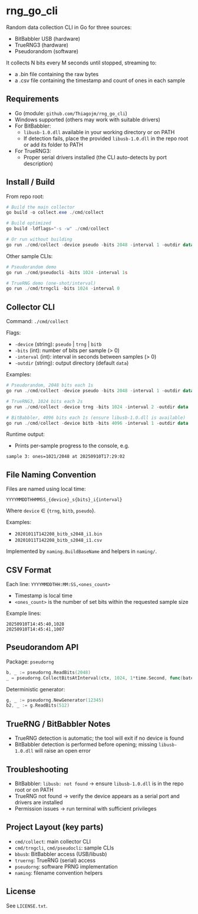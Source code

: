 # rng_go_cli

Random data collection CLI in Go for three sources:
- BitBabbler USB (hardware)
- TrueRNG3 (hardware)
- Pseudorandom (software)

It collects N bits every M seconds until stopped, streaming to:
- a .bin file containing the raw bytes
- a .csv file containing the timestamp and count of ones in each sample

## Requirements
- Go (module: `github.com/Thiagojm/rng_go_cli`)
- Windows supported (others may work with suitable drivers)
- For BitBabbler:
  - `libusb-1.0.dll` available in your working directory or on PATH
  - If detection fails, place the provided `libusb-1.0.dll` in the repo root or add its folder to PATH
- For TrueRNG3:
  - Proper serial drivers installed (the CLI auto-detects by port description)

## Install / Build
From repo root:
```powershell
# Build the main collector
go build -o collect.exe ./cmd/collect

# Build optimized
go build -ldflags="-s -w" ./cmd/collect

# Or run without building
go run ./cmd/collect -device pseudo -bits 2048 -interval 1 -outdir data
```

Other sample CLIs:
```powershell
# Pseudorandom demo
go run ./cmd/pseudocli -bits 1024 -interval 1s

# TrueRNG demo (one-shot/interval)
go run ./cmd/trngcli -bits 1024 -interval 0
```

## Collector CLI
Command: `./cmd/collect`

Flags:
- `-device` (string): `pseudo` | `trng` | `bitb`
- `-bits` (int): number of bits per sample (> 0)
- `-interval` (int): interval in seconds between samples (> 0)
- `-outdir` (string): output directory (default `data`)

Examples:
```powershell
# Pseudorandom, 2048 bits each 1s
go run ./cmd/collect -device pseudo -bits 2048 -interval 1 -outdir data

# TrueRNG3, 1024 bits each 2s
go run ./cmd/collect -device trng -bits 1024 -interval 2 -outdir data

# BitBabbler, 4096 bits each 1s (ensure libusb-1.0.dll is available)
go run ./cmd/collect -device bitb -bits 4096 -interval 1 -outdir data
```

Runtime output:
- Prints per-sample progress to the console, e.g.
```
sample 3: ones=1021/2048 at 20250910T17:29:02
```

## File Naming Convention
Files are named using local time:
```
YYYYMMDDTHHMMSS_{device}_s{bits}_i{interval}
```
Where `device` ∈ {`trng`, `bitb`, `pseudo`}.

Examples:
- `20201011T142208_bitb_s2048_i1.bin`
- `20201011T142208_bitb_s2048_i1.csv`

Implemented by `naming.BuildBaseName` and helpers in `naming/`.

## CSV Format
Each line: `YYYYMMDDTHH:MM:SS,<ones_count>`
- Timestamp is local time
- `<ones_count>` is the number of set bits within the requested sample size

Example lines:
```
20250910T14:45:40,1028
20250910T14:45:41,1007
```

## Pseudorandom API
Package: `pseudorng`
```go
b, _ := pseudorng.ReadBits(2048)
_ = pseudorng.CollectBitsAtInterval(ctx, 1024, 1*time.Second, func(batch []byte) { /* ... */ })
```
Deterministic generator:
```go
g, _ := pseudorng.NewGenerator(12345)
b2, _ := g.ReadBits(512)
```

## TrueRNG / BitBabbler Notes
- TrueRNG detection is automatic; the tool will exit if no device is found
- BitBabbler detection is performed before opening; missing `libusb-1.0.dll` will raise an open error

## Troubleshooting
- BitBabbler: `libusb: not found` → ensure `libusb-1.0.dll` is in the repo root or on PATH
- TrueRNG not found → verify the device appears as a serial port and drivers are installed
- Permission issues → run terminal with sufficient privileges

## Project Layout (key parts)
- `cmd/collect`: main collector CLI
- `cmd/trngcli`, `cmd/pseudocli`: sample CLIs
- `bbusb`: BitBabbler access (USB/libusb)
- `truerng`: TrueRNG (serial) access
- `pseudorng`: software PRNG implementation
- `naming`: filename convention helpers

## License
See `LICENSE.txt`.


